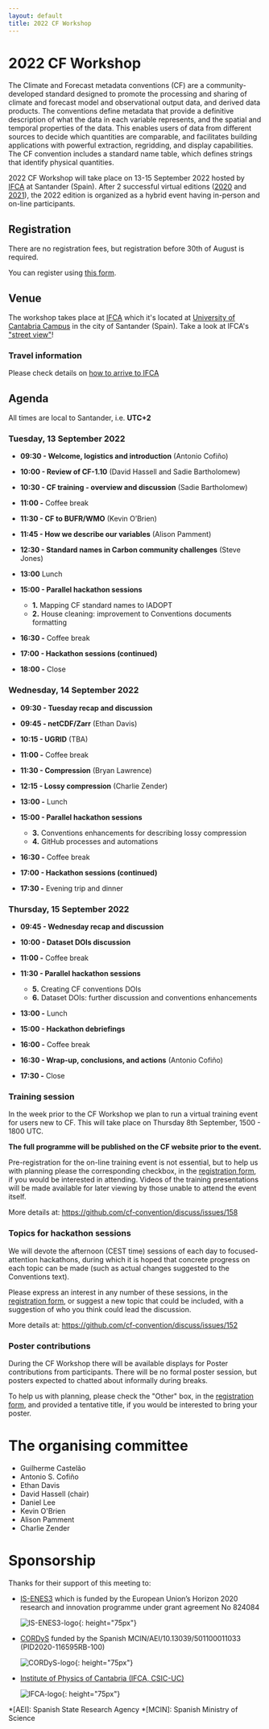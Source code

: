 ```yaml
---
layout: default
title: 2022 CF Workshop
---
```


# 2022 CF Workshop

The Climate and Forecast metadata conventions (CF) are a community-developed standard  designed to promote the processing and sharing of climate and forecast model and observational output data, and derived data products. The conventions define metadata that provide a definitive description of what the data in each variable represents, and the spatial and temporal properties of the data. This enables users of data from different sources to decide which quantities are comparable, and facilitates building applications with powerful extraction, regridding, and display capabilities. The CF convention includes a standard name table, which defines strings that identify physical quantities.

2022 CF Workshop will take place on 13-15 September 2022 hosted by [IFCA] at Santander (Spain). After 2 successful virtual editions ([2020] and [2021]), the 2022 edition is organized as a hybrid event having in-person and on-line participants. 

[2021]: https://cfconventions.org/Meetings/2021-Workshop.html "2021 CF Workshop"
[2020]: https://cfconventions.org/Meetings/2020-Workshop.html "2020 CF Workshop"

## Registration

There are no registration fees, but registration before 30th of August is required.

You can register using [this form][REGISTRATION].


[REGISTRATION]: https://forms.gle/RB9BYZuLULcVKBsF6

## Venue
The workshop takes place at [IFCA] which it's located at [University of Cantabria Campus][IFCA-campus] in the city of Santander (Spain). Take a look at IFCA's ["street view"][IFCA-street-view]!

[IFCA-street-view]: https://goo.gl/maps/NPwzRr8aDyQR99L29
[IFCA-campus]: https://goo.gl/maps/pnHFXz1mrGPVfE137

### Travel information

Please check details on [how to arrive to IFCA](https://ifca.unican.es/en-us/about-ifca/how-to-arrive)

## Agenda

All times are local to Santander, i.e. **UTC+2**

### Tuesday, 13 September 2022

* **09:30 - Welcome, logistics and introduction** (Antonio Cofiño)

* **10:00 - Review of CF-1.10** (David Hassell and Sadie Bartholomew)

* **10:30 - CF training - overview and discussion** (Sadie Bartholomew)

* **11:00 -** Coffee break

* **11:30 - CF to BUFR/WMO** (Kevin O’Brien)

* **11:45 - How we describe our variables** (Alison Pamment)

* **12:30 - Standard names in Carbon community challenges** (Steve Jones)

* **13:00** Lunch

* **15:00 - Parallel hackathon sessions**
  * **1.** Mapping CF standard names to IADOPT
  * **2.** House cleaning: improvement to Conventions documents formatting

* **16:30 -** Coffee break

* **17:00 - Hackathon sessions (continued)**

* **18:00 -** Close

### Wednesday, 14 September 2022

* **09:30 - Tuesday recap and discussion**

* **09:45 - netCDF/Zarr** (Ethan Davis)

* **10:15 - UGRID** (TBA)

* **11:00 -** Coffee break

* **11:30 - Compression** (Bryan Lawrence)

* **12:15 - Lossy compression** (Charlie Zender)

* **13:00 -** Lunch

* **15:00 - Parallel hackathon sessions**
  * **3.** Conventions enhancements for describing lossy compression
  * **4.** GitHub processes and automations

* **16:30 -** Coffee break

* **17:00 - Hackathon sessions (continued)**

* **17:30 -** Evening trip and dinner

### Thursday, 15 September 2022

* **09:45 - Wednesday recap and discussion**

* **10:00 - Dataset DOIs discussion**

* **11:00 -** Coffee break

* **11:30 - Parallel hackathon sessions**
  * **5.** Creating CF conventions DOIs
  * **6.** Dataset DOIs: further discussion and conventions enhancements

* **13:00 -** Lunch

* **15:00 - Hackathon debriefings**

* **16:00 -** Coffee break

* **16:30 - Wrap-up, conclusions, and actions** (Antonio Cofiño)

* **17:30 -** Close



### Training session
In the week prior to the CF Workshop we plan to run a virtual training event for users new to CF.
This will take place on Thursday 8th September, 1500 - 1800 UTC. 

**The full programme will be published on the CF website prior to the event.** 

Pre-registration for the on-line training event is not essential, but to help us with planning please the corresponding checkbox, in the [registration form][REGISTRATION], if you would be interested in attending. Videos of the training presentations will be made available for later viewing by those unable to attend the event itself. 

More details at: <https://github.com/cf-convention/discuss/issues/158>

### Topics for hackathon sessions

We will devote the afternoon (CEST time) sessions of each day to focused-attention hackathons, during which it is hoped that concrete progress on each topic can be made (such as actual changes suggested to the Conventions text). 

Please express an interest in any number of these sessions, in the [registration form][REGISTRATION], or suggest a new topic that could be included, with a suggestion of who you think could lead the discussion. 

More details at: <https://github.com/cf-convention/discuss/issues/152>

### Poster contributions 
During the CF Workshop there will be available displays for Poster contributions from participants. There will be no formal poster session, but posters expected to chatted about informally during breaks.

To help us with planning, please check the "Other" box, in the [registration form][REGISTRATION], and provided a tentative title, if you would be interested to bring your poster. 

# The organising committee

* Guilherme Castelão
* Antonio S. Cofiño
* Ethan Davis
* David Hassell (chair)
* Daniel Lee
* Kevin O'Brien
* Alison Pamment
* Charlie Zender

# Sponsorship

Thanks for their support of this meeting to: 
 - [IS-ENES3] which is funded by the European Union’s Horizon 2020 research and innovation programme under grant agreement No 824084
   
   ![IS-ENES3-logo]{: height="75px"}
 
 - [CORDyS] funded by the Spanish MCIN/AEI/10.13039/501100011033 (PID2020-116595RB-100)
   
   ![CORDyS-logo]{: height="75px"}
 
 - [Institute of Physics of Cantabria (IFCA, CSIC-UC)][IFCA]

   ![IFCA-logo]{: height="75px"}
 
[IS-ENES3]: https://is.enes.org "Infrastructure for the European Network for Earth System Modelling"
[IS-ENES3-logo]: 2022-workshop/is-enes3-logo.png
[CORDyS]: https://github.com/AEI-CORDyS "Contribution to the next generation of CORDEX regional climate projections: Dynamical and Statistical approaches"
[CORDyS-logo]: 2022-workshop/micin-aei-cordys_en.png 
[IFCA]: https://ifca.unican.es/en-us "Institute of Physics of Cantabria (IFCA, CSIC-UC)"
[IFCA-logo]: 2022-workshop/ifca-logo.png 

*[AEI]: Spanish State Research Agency
*[MCIN]: Spanish Ministry of Science
